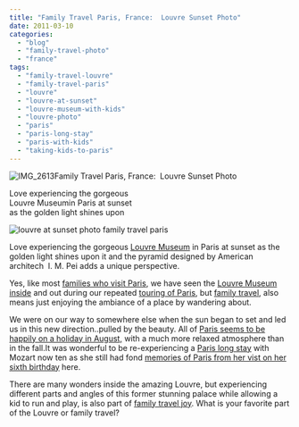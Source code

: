 ```yaml
---
title: "Family Travel Paris, France:  Louvre Sunset Photo"
date: 2011-03-10
categories: 
  - "blog"
  - "family-travel-photo"
  - "france"
tags: 
  - "family-travel-louvre"
  - "family-travel-paris"
  - "louvre"
  - "louvre-at-sunset"
  - "louvre-museum-with-kids"
  - "louvre-photo"
  - "paris"
  - "paris-long-stay"
  - "paris-with-kids"
  - "taking-kids-to-paris"
---
```


![IMG_2613](https://pub-ac94b3f306b24c0dba4238943c97f2e1.r2.dev/6a00e5502a950788330147e322ca33970b.jpg)Family Travel Paris, France:  Louvre Sunset Photo  
  
Love experiencing the gorgeous  
Louvre Museumin Paris at sunset  
as the golden light shines upon

<!--more-->

![louvre at sunset photo family travel paris](https://pub-ac94b3f306b24c0dba4238943c97f2e1.r2.dev/6a00e5502a950788330147e322cae3970b.jpg)  
  

Love experiencing the gorgeous [Louvre Museum](http://en.wikipedia.org/wiki/Palais_du_Louvre "Louvre") in Paris at sunset as the golden light shines upon it and the pyramid designed by American architech  I. M. Pei adds a unique perspective.

Yes, like most [families who visit Paris](http://soultravelers3new.local/2010/10/celebrating-in-paris-eiffel-tower-family-travel-adventures-abroad-birthdays-weddings-and-anniversari.html "Families visiting paris"), we have seen the [Louvre Museum inside](http://soultravelers3new.local/2006/09/3-museums-in-a.html "louvre museum inside ") and out during our repeated [touring of Paris](http://soultravelers3new.local/2006/09/paris-bois-de-b.html "Touring of Paris"), but [family travel](http://soultravelers3new.local/2010/11/family-travel-provence-france-narbonne.html "family travel france"), also means just enjoying the ambiance of a place by wandering about.  
  
We were on our way to somewhere else when the sun began to set and led us in this new direction..pulled by the beauty. All of [Paris seems to be happily on a holiday in August,](http://soultravelers3new.local/2010/10/free-wifi-travel-office-paris-digital-nomad-technomad-minimalist-workshift-mobile-work-on-the-road.html "Paris summer vacation") with a much more relaxed atmosphere than in the fall.It was wonderful to be re-experiencing a [Paris long stay](http://soultravelers3new.local/2006/10/goodbye-paris.html "Paris long stay") with Mozart now ten as she still had fond [memories of Paris from her vist on her sixth birthday](http://soultravelers3new.local/2006/09/mozarts-6th-at.html "memories of Paris 6th birthday celebrations") here.

There are many wonders inside the amazing Louvre, but experiencing different parts and angles of this former stunning palace while allowing a kid to run and play, is also part of [family travel joy](http://soultravelers3new.local/2006/09/madeline-linea.html "family travel joy"). What is your favorite part of the Louvre or family travel?
